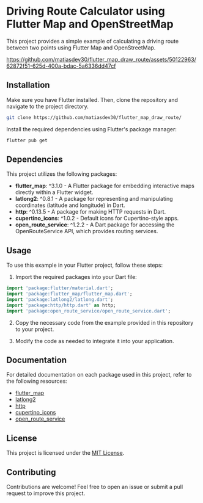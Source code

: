 # Driving Route Calculator using Flutter Map and OpenStreetMap

This project provides a simple example of calculating a driving route between two points using Flutter Map and OpenStreetMap.

https://github.com/matiasdev30/flutter_map_draw_route/assets/50122963/62872f51-625d-400a-bdac-5a6336dd47cf

## Installation

Make sure you have Flutter installed. Then, clone the repository and navigate to the project directory.

```bash
git clone https://github.com/matiasdev30/flutter_map_draw_route/
```

Install the required dependencies using Flutter's package manager:

```bash
flutter pub get
```

## Dependencies

This project utilizes the following packages:

- **flutter_map**: ^3.1.0 - A Flutter package for embedding interactive maps directly within a Flutter widget.
- **latlong2**: ^0.8.1 - A package for representing and manipulating coordinates (latitude and longitude) in Dart.
- **http**: ^0.13.5 - A package for making HTTP requests in Dart.
- **cupertino_icons**: ^1.0.2 - Default icons for Cupertino-style apps.
- **open_route_service**: ^1.2.2 - A Dart package for accessing the OpenRouteService API, which provides routing services.

## Usage

To use this example in your Flutter project, follow these steps:

1. Import the required packages into your Dart file:

```dart
import 'package:flutter/material.dart';
import 'package:flutter_map/flutter_map.dart';
import 'package:latlong2/latlong.dart';
import 'package:http/http.dart' as http;
import 'package:open_route_service/open_route_service.dart';
```

2. Copy the necessary code from the example provided in this repository to your project.

3. Modify the code as needed to integrate it into your application.

## Documentation

For detailed documentation on each package used in this project, refer to the following resources:

- [flutter_map](https://pub.dev/packages/flutter_map)
- [latlong2](https://pub.dev/packages/latlong2)
- [http](https://pub.dev/packages/http)
- [cupertino_icons](https://pub.dev/packages/cupertino_icons)
- [open_route_service](https://pub.dev/packages/open_route_service)

## License

This project is licensed under the [MIT License](LICENSE).

## Contributing

Contributions are welcome! Feel free to open an issue or submit a pull request to improve this project.
